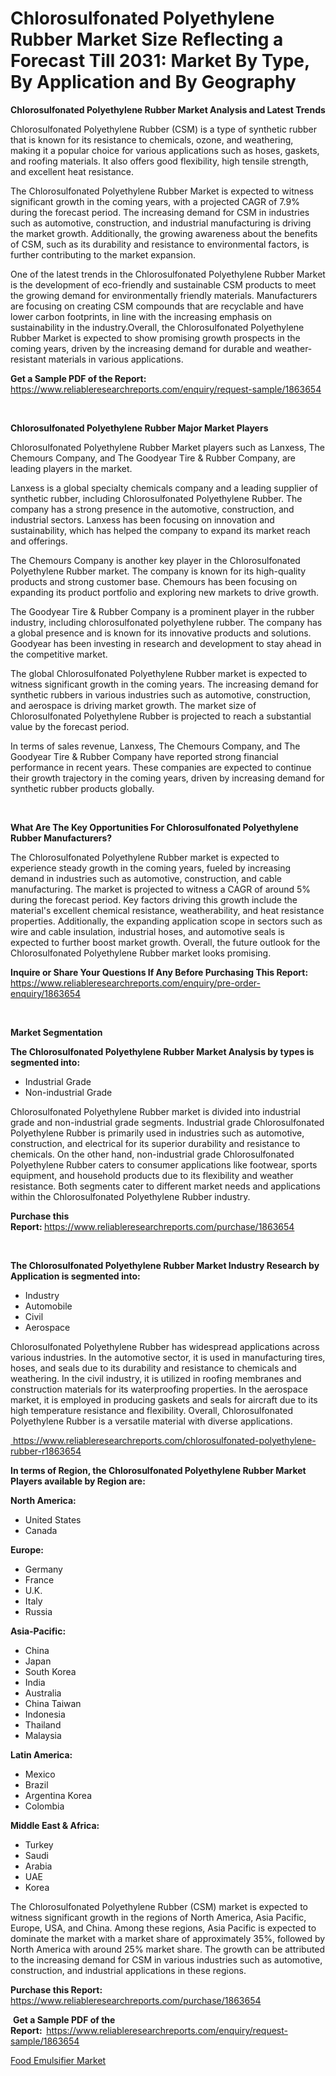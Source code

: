 <p><h1>Chlorosulfonated Polyethylene Rubber Market Size Reflecting a Forecast Till 2031: Market By Type, By Application and By Geography</h1></p><p><strong>Chlorosulfonated Polyethylene Rubber Market Analysis and Latest Trends</strong></p>
<p><p>Chlorosulfonated Polyethylene Rubber (CSM) is a type of synthetic rubber that is known for its resistance to chemicals, ozone, and weathering, making it a popular choice for various applications such as hoses, gaskets, and roofing materials. It also offers good flexibility, high tensile strength, and excellent heat resistance.</p><p>The Chlorosulfonated Polyethylene Rubber Market is expected to witness significant growth in the coming years, with a projected CAGR of 7.9% during the forecast period. The increasing demand for CSM in industries such as automotive, construction, and industrial manufacturing is driving the market growth. Additionally, the growing awareness about the benefits of CSM, such as its durability and resistance to environmental factors, is further contributing to the market expansion.</p><p>One of the latest trends in the Chlorosulfonated Polyethylene Rubber Market is the development of eco-friendly and sustainable CSM products to meet the growing demand for environmentally friendly materials. Manufacturers are focusing on creating CSM compounds that are recyclable and have lower carbon footprints, in line with the increasing emphasis on sustainability in the industry.Overall, the Chlorosulfonated Polyethylene Rubber Market is expected to show promising growth prospects in the coming years, driven by the increasing demand for durable and weather-resistant materials in various applications.</p></p>
<p><strong>Get a Sample PDF of the Report:&nbsp;</strong> <a href="https://www.reliableresearchreports.com/enquiry/request-sample/1863654">https://www.reliableresearchreports.com/enquiry/request-sample/1863654</a></p>
<p>&nbsp;</p>
<p><strong>Chlorosulfonated Polyethylene Rubber Major Market Players</strong></p>
<p><p>Chlorosulfonated Polyethylene Rubber Market players such as Lanxess, The Chemours Company, and The Goodyear Tire & Rubber Company, are leading players in the market.</p><p>Lanxess is a global specialty chemicals company and a leading supplier of synthetic rubber, including Chlorosulfonated Polyethylene Rubber. The company has a strong presence in the automotive, construction, and industrial sectors. Lanxess has been focusing on innovation and sustainability, which has helped the company to expand its market reach and offerings.</p><p>The Chemours Company is another key player in the Chlorosulfonated Polyethylene Rubber market. The company is known for its high-quality products and strong customer base. Chemours has been focusing on expanding its product portfolio and exploring new markets to drive growth.</p><p>The Goodyear Tire & Rubber Company is a prominent player in the rubber industry, including chlorosulfonated polyethylene rubber. The company has a global presence and is known for its innovative products and solutions. Goodyear has been investing in research and development to stay ahead in the competitive market.</p><p>The global Chlorosulfonated Polyethylene Rubber market is expected to witness significant growth in the coming years. The increasing demand for synthetic rubbers in various industries such as automotive, construction, and aerospace is driving market growth. The market size of Chlorosulfonated Polyethylene Rubber is projected to reach a substantial value by the forecast period.</p><p>In terms of sales revenue, Lanxess, The Chemours Company, and The Goodyear Tire & Rubber Company have reported strong financial performance in recent years. These companies are expected to continue their growth trajectory in the coming years, driven by increasing demand for synthetic rubber products globally.</p></p>
<p>&nbsp;</p>
<p><strong>What Are The Key Opportunities For Chlorosulfonated Polyethylene Rubber Manufacturers?</strong></p>
<p><p>The Chlorosulfonated Polyethylene Rubber market is expected to experience steady growth in the coming years, fueled by increasing demand in industries such as automotive, construction, and cable manufacturing. The market is projected to witness a CAGR of around 5% during the forecast period. Key factors driving this growth include the material's excellent chemical resistance, weatherability, and heat resistance properties. Additionally, the expanding application scope in sectors such as wire and cable insulation, industrial hoses, and automotive seals is expected to further boost market growth. Overall, the future outlook for the Chlorosulfonated Polyethylene Rubber market looks promising.</p></p>
<p><strong>Inquire or Share Your Questions If Any Before Purchasing This Report:</strong> <a href="https://www.reliableresearchreports.com/enquiry/pre-order-enquiry/1863654">https://www.reliableresearchreports.com/enquiry/pre-order-enquiry/1863654</a></p>
<p>&nbsp;</p>
<p><strong>Market Segmentation</strong></p>
<p><strong>The Chlorosulfonated Polyethylene Rubber Market Analysis by types is segmented into:</strong></p>
<p><ul><li>Industrial Grade</li><li>Non-industrial Grade</li></ul></p>
<p><p>Chlorosulfonated Polyethylene Rubber market is divided into industrial grade and non-industrial grade segments. Industrial grade Chlorosulfonated Polyethylene Rubber is primarily used in industries such as automotive, construction, and electrical for its superior durability and resistance to chemicals. On the other hand, non-industrial grade Chlorosulfonated Polyethylene Rubber caters to consumer applications like footwear, sports equipment, and household products due to its flexibility and weather resistance. Both segments cater to different market needs and applications within the Chlorosulfonated Polyethylene Rubber industry.</p></p>
<p><strong>Purchase this Report:&nbsp;</strong><a href="https://www.reliableresearchreports.com/purchase/1863654">https://www.reliableresearchreports.com/purchase/1863654</a></p>
<p>&nbsp;</p>
<p><strong>The Chlorosulfonated Polyethylene Rubber Market Industry Research by Application is segmented into:</strong></p>
<p><ul><li>Industry</li><li>Automobile</li><li>Civil</li><li>Aerospace</li></ul></p>
<p><p>Chlorosulfonated Polyethylene Rubber has widespread applications across various industries. In the automotive sector, it is used in manufacturing tires, hoses, and seals due to its durability and resistance to chemicals and weathering. In the civil industry, it is utilized in roofing membranes and construction materials for its waterproofing properties. In the aerospace market, it is employed in producing gaskets and seals for aircraft due to its high temperature resistance and flexibility. Overall, Chlorosulfonated Polyethylene Rubber is a versatile material with diverse applications.</p></p>
<p><a href="https://www.reliableresearchreports.com/chlorosulfonated-polyethylene-rubber-r1863654">&nbsp;https://www.reliableresearchreports.com/chlorosulfonated-polyethylene-rubber-r1863654</a></p>
<p><strong>In terms of Region, the Chlorosulfonated Polyethylene Rubber Market Players available by Region are:</strong></p>
<p>
    <p> <strong> North America: </strong>
        <ul>
            <li>United States</li>
            <li>Canada</li>
        </ul>
        </p> 
    <p> <strong> Europe: </strong>
        <ul>
            <li>Germany</li>
            <li>France</li>
            <li>U.K.</li>
            <li>Italy</li>
            <li>Russia</li>
        </ul>
        </p> 
    <p> <strong> Asia-Pacific: </strong>
        <ul>
            <li>China</li>
            <li>Japan</li>
            <li>South Korea</li>
            <li>India</li>
            <li>Australia</li>
            <li>China Taiwan</li>
            <li>Indonesia</li>
            <li>Thailand</li>
            <li>Malaysia</li>
        </ul>
        </p> 
    <p> <strong> Latin America: </strong>
        <ul>
            <li>Mexico</li>
            <li>Brazil</li>
            <li>Argentina Korea</li>
            <li>Colombia</li>
        </ul>
        </p> 
    <p> <strong> Middle East & Africa: </strong>
        <ul>
            <li>Turkey</li>
            <li>Saudi</li>
            <li>Arabia</li>
            <li>UAE</li>
            <li>Korea</li>
        </ul>
    </p>
    </p>
<p><p>The Chlorosulfonated Polyethylene Rubber (CSM) market is expected to witness significant growth in the regions of North America, Asia Pacific, Europe, USA, and China. Among these regions, Asia Pacific is expected to dominate the market with a market share of approximately 35%, followed by North America with around 25% market share. The growth can be attributed to the increasing demand for CSM in various industries such as automotive, construction, and industrial applications in these regions.</p></p>
<p><strong>Purchase this Report: </strong><a href="https://www.reliableresearchreports.com/purchase/1863654">https://www.reliableresearchreports.com/purchase/1863654</a></p>
<p>&nbsp;<strong>Get a Sample PDF of the Report:&nbsp;&nbsp;</strong><a href="https://www.reliableresearchreports.com/enquiry/request-sample/1863654">https://www.reliableresearchreports.com/enquiry/request-sample/1863654</a></p>
<p><strong></strong></p>
<p><p><a href="https://github.com/WillieWoodard/Market-Research-Report-List-5/blob/main/food-emulsifier-market.md">Food Emulsifier Market</a></p></p>
